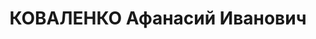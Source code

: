 ---
title: КОВАЛЕНКО Афанасий Иванович
description: '1902 р. н., Сумська обл., с. Терешківка Сумського р-ну, українець, освіта
  початкова, Сумська обл., м. Суми, начальник дегазаційного взводу міської організації
  ТСОАВІАХІМ

  Арешт 26.10.1937. Військовою колегією Верховного Суду СРСР 7.01.1938 за ст.ст. 54-7,
  54-8, 54-11 КК УСРР засуджений до ВМП. Розстріляний 8.01.1938 у м. Харків

  Реабілітований 31.08.1999 прокуратурою Харківської обл.'
---
